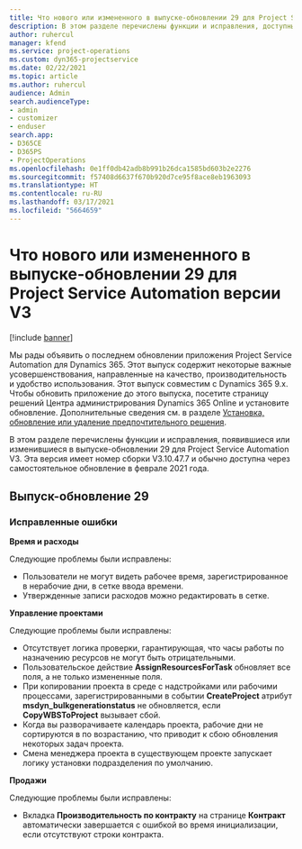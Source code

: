 ```yaml
---
title: Что нового или измененного в выпуске-обновлении 29 для Project Service Automation версии V3
description: В этом разделе перечислены функции и исправления, доступные в выпуске-обновлении 29 для Project Service Automation версии V3.
author: ruhercul
manager: kfend
ms.service: project-operations
ms.custom: dyn365-projectservice
ms.date: 02/22/2021
ms.topic: article
ms.author: ruhercul
audience: Admin
search.audienceType:
- admin
- customizer
- enduser
search.app:
- D365CE
- D365PS
- ProjectOperations
ms.openlocfilehash: 0e1ff0db42adb8b991b26dca1585bd603b2e2276
ms.sourcegitcommit: f57408d6637f670b920d7ce95f8ace8eb1963093
ms.translationtype: HT
ms.contentlocale: ru-RU
ms.lasthandoff: 03/17/2021
ms.locfileid: "5664659"
---
```

# <a name="whats-new-or-changed-in-project-service-automation-update-release-29-v3"></a>Что нового или измененного в выпуске-обновлении 29 для Project Service Automation версии V3

[!include [banner](../includes/psa-now-project-operations.md)]

Мы рады объявить о последнем обновлении приложения Project Service Automation для Dynamics 365. Этот выпуск содержит некоторые важные усовершенствования, направленные на качество, производительность и удобство использования. Этот выпуск совместим с Dynamics 365 9.x. Чтобы обновить приложение до этого выпуска, посетите страницу решений Центра администрирования Dynamics 365 Online и установите обновление. Дополнительные сведения см. в разделе [Установка, обновление или удаление предпочтительного решения](https://docs.microsoft.com/power-platform/admin/install-remove-preferred-solution).

В этом разделе перечислены функции и исправления, появившиеся или изменившиеся в выпуске-обновлении 29 для Project Service Automation V3. Эта версия имеет номер сборки V3.10.47.7 и обычно доступна через самостоятельное обновление в феврале 2021 года.

## <a name="update-release-29"></a>Выпуск-обновление 29

### <a name="bug-fixes"></a>Исправленные ошибки

**Время и расходы**

Следующие проблемы были исправлены:

- Пользователи не могут видеть рабочее время, зарегистрированное в нерабочие дни, в сетке ввода времени.
- Утвержденные записи расходов можно редактировать в сетке.

**Управление проектами**

Следующие проблемы были исправлены:

- Отсутствует логика проверки, гарантирующая, что часы работы по назначению ресурсов не могут быть отрицательными.
- Пользовательское действие **AssignResourcesForTask** обновляет все поля, а не только измененные поля.
- При копировании проекта в среде с надстройками или рабочими процессами, зарегистрированными в событии **CreateProject** атрибут **msdyn_bulkgenerationstatus** не обновляется, если **CopyWBSToProject** вызывает сбой.
- Когда вы разворачиваете календарь проекта, рабочие дни не сортируются в по возрастанию, что приводит к сбою обновления некоторых задач проекта.
- Смена менеджера проекта в существующем проекте запускает логику установки подразделения по умолчанию.

**Продажи**

Следующие проблемы были исправлены:

- Вкладка **Производительность по контракту** на странице **Контракт** автоматически завершается с ошибкой во время инициализации, если отсутствуют строки контракта.
